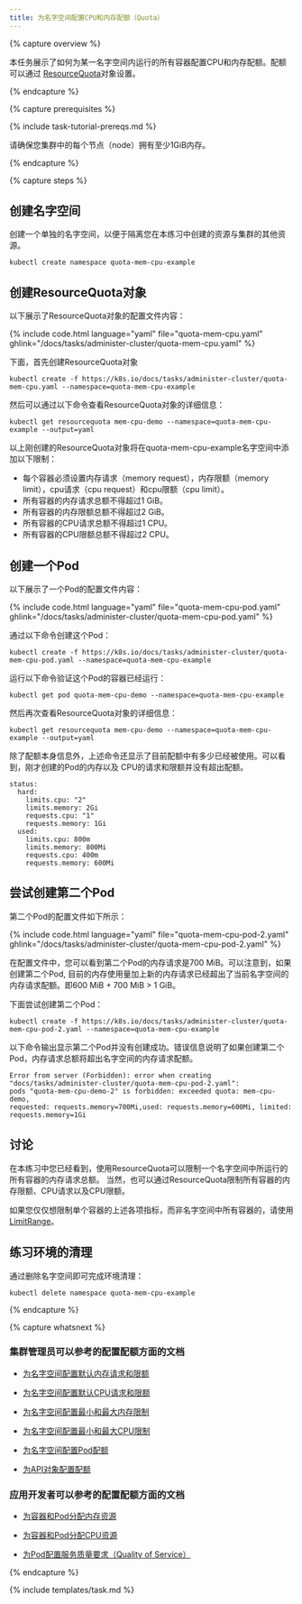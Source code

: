 ```yaml
---
title: 为名字空间配置CPU和内存配额（Quota）
---
```


{% capture overview %}


本任务展示了如何为某一名字空间内运行的所有容器配置CPU和内存配额。配额可以通过
[ResourceQuota](/docs/api-reference/v1.7/#resourcequota-v1-core)对象设置。

{% endcapture %}


{% capture prerequisites %}

{% include task-tutorial-prereqs.md %}


请确保您集群中的每个节点（node）拥有至少1GiB内存。

{% endcapture %}


{% capture steps %}


## 创建名字空间


创建一个单独的名字空间，以便于隔离您在本练习中创建的资源与集群的其他资源。

```shell
kubectl create namespace quota-mem-cpu-example
```


## 创建ResourceQuota对象


以下展示了ResourceQuota对象的配置文件内容：

{% include code.html language="yaml" file="quota-mem-cpu.yaml" ghlink="/docs/tasks/administer-cluster/quota-mem-cpu.yaml" %}


下面，首先创建ResourceQuota对象

```shell
kubectl create -f https://k8s.io/docs/tasks/administer-cluster/quota-mem-cpu.yaml --namespace=quota-mem-cpu-example
```


然后可以通过以下命令查看ResourceQuota对象的详细信息：

```shell
kubectl get resourcequota mem-cpu-demo --namespace=quota-mem-cpu-example --output=yaml
```


以上刚创建的ResourceQuota对象将在quota-mem-cpu-example名字空间中添加以下限制：


* 每个容器必须设置内存请求（memory request），内存限额（memory limit），cpu请求（cpu request）和cpu限额（cpu limit）。
* 所有容器的内存请求总额不得超过1 GiB。
* 所有容器的内存限额总额不得超过2 GiB。
* 所有容器的CPU请求总额不得超过1 CPU。
* 所有容器的CPU限额总额不得超过2 CPU。


## 创建一个Pod


以下展示了一个Pod的配置文件内容：

{% include code.html language="yaml" file="quota-mem-cpu-pod.yaml" ghlink="/docs/tasks/administer-cluster/quota-mem-cpu-pod.yaml" %}



通过以下命令创建这个Pod：

```shell
kubectl create -f https://k8s.io/docs/tasks/administer-cluster/quota-mem-cpu-pod.yaml --namespace=quota-mem-cpu-example
```


运行以下命令验证这个Pod的容器已经运行：

```
kubectl get pod quota-mem-cpu-demo --namespace=quota-mem-cpu-example
```


然后再次查看ResourceQuota对象的详细信息：

```
kubectl get resourcequota mem-cpu-demo --namespace=quota-mem-cpu-example --output=yaml
```


除了配额本身信息外，上述命令还显示了目前配额中有多少已经被使用。可以看到，刚才创建的Pod的内存以及
CPU的请求和限额并没有超出配额。

```
status:
  hard:
    limits.cpu: "2"
    limits.memory: 2Gi
    requests.cpu: "1"
    requests.memory: 1Gi
  used:
    limits.cpu: 800m
    limits.memory: 800Mi
    requests.cpu: 400m
    requests.memory: 600Mi
```


## 尝试创建第二个Pod


第二个Pod的配置文件如下所示：

{% include code.html language="yaml" file="quota-mem-cpu-pod-2.yaml" ghlink="/docs/tasks/administer-cluster/quota-mem-cpu-pod-2.yaml" %}


在配置文件中，您可以看到第二个Pod的内存请求是700 MiB。可以注意到，如果创建第二个Pod,
目前的内存使用量加上新的内存请求已经超出了当前名字空间的内存请求配额。即600 MiB + 700 MiB > 1 GiB。


下面尝试创建第二个Pod：

```shell
kubectl create -f https://k8s.io/docs/tasks/administer-cluster/quota-mem-cpu-pod-2.yaml --namespace=quota-mem-cpu-example
```


以下命令输出显示第二个Pod并没有创建成功。错误信息说明了如果创建第二个Pod，内存请求总额将超出名字空间的内存请求配额。

```
Error from server (Forbidden): error when creating "docs/tasks/administer-cluster/quota-mem-cpu-pod-2.yaml":
pods "quota-mem-cpu-demo-2" is forbidden: exceeded quota: mem-cpu-demo,
requested: requests.memory=700Mi,used: requests.memory=600Mi, limited: requests.memory=1Gi
```


## 讨论


在本练习中您已经看到，使用ResourceQuota可以限制一个名字空间中所运行的所有容器的内存请求总额。
当然，也可以通过ResourceQuota限制所有容器的内存限额、CPU请求以及CPU限额。


如果您仅仅想限制单个容器的上述各项指标，而非名字空间中所有容器的，请使用[LimitRange](/docs/tasks/administer-cluster/memory-constraint-namespace/)。


## 练习环境的清理


通过删除名字空间即可完成环境清理：

```shell
kubectl delete namespace quota-mem-cpu-example
```

{% endcapture %}

{% capture whatsnext %}


### 集群管理员可以参考的配置配额方面的文档


* [为名字空间配置默认内存请求和限额](/docs/tasks/administer-cluster/default-memory-request-limit/)


* [为名字空间配置默认CPU请求和限额](/docs/tasks/administer-cluster/default-cpu-request-limit/)


* [为名字空间配置最小和最大内存限制](/docs/tasks/administer-cluster/memory-constraint-namespace/)


* [为名字空间配置最小和最大CPU限制](/docs/tasks/administer-cluster/cpu-constraint-namespace/)


* [为名字空间配置Pod配额](/docs/tasks/administer-cluster/quota-pod-namespace/)


* [为API对象配置配额](/docs/tasks/administer-cluster/quota-api-object/)


### 应用开发者可以参考的配置配额方面的文档


* [为容器和Pod分配内存资源](/docs/tasks/configure-pod-container/assign-memory-resource/)


* [为容器和Pod分配CPU资源](/docs/tasks/configure-pod-container/assign-cpu-resource/)


* [为Pod配置服务质量要求（Quality of Service）](/docs/tasks/configure-pod-container/quality-service-pod/)

{% endcapture %}


{% include templates/task.md %}
